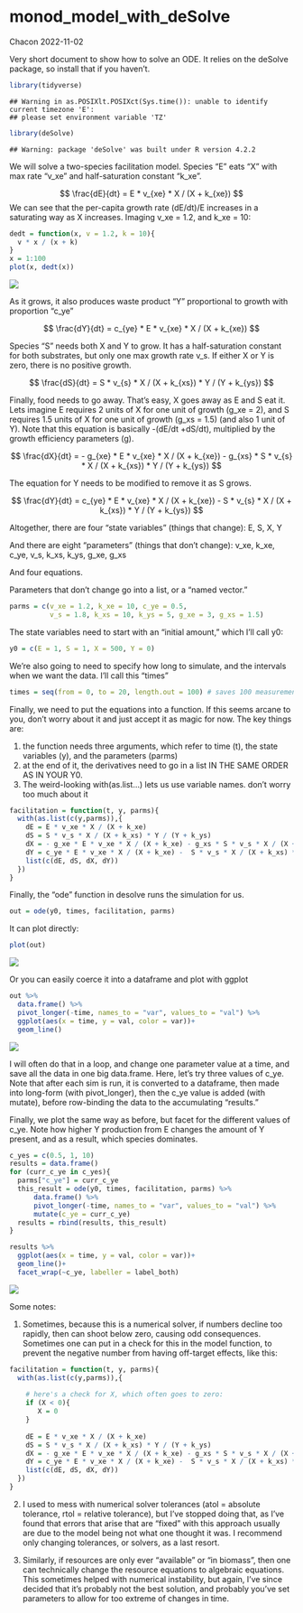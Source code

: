 monod_model_with_deSolve
================
Chacon
2022-11-02

Very short document to show how to solve an ODE. It relies on the
deSolve package, so install that if you haven’t.

``` r
library(tidyverse)
```

    ## Warning in as.POSIXlt.POSIXct(Sys.time()): unable to identify current timezone 'E':
    ## please set environment variable 'TZ'

``` r
library(deSolve)
```

    ## Warning: package 'deSolve' was built under R version 4.2.2

We will solve a two-species facilitation model. Species “E” eats “X”
with max rate “v_xe” and half-saturation constant “k_xe”.

$$
\frac{dE}{dt} = E * v_{xe} * X / (X + k_{xe})
$$ We can see that the per-capita growth rate (dE/dt)/E increases in a
saturating way as X increases. Imaging v_xe = 1.2, and k_xe = 10:

``` r
dedt = function(x, v = 1.2, k = 10){
  v * x / (x + k)
}
x = 1:100
plot(x, dedt(x))
```

![](monod_model_with_deSolve_files/figure-gfm/show_monod-1.png)<!-- -->

As it grows, it also produces waste product “Y” proportional to growth
with proportion “c_ye”

$$
\frac{dY}{dt} = c_{ye} * E * v_{xe} * X / (X + k_{xe})
$$

Species “S” needs both X and Y to grow. It has a half-saturation
constant for both substrates, but only one max growth rate v_s. If
either X or Y is zero, there is no positive growth.

$$
\frac{dS}{dt} = S * v_{s} * X / (X + k_{xs}) * Y / (Y + k_{ys})
$$

Finally, food needs to go away. That’s easy, X goes away as E and S eat
it. Lets imagine E requires 2 units of X for one unit of growth (g_xe =
2), and S requires 1.5 units of X for one unit of growth (g_xs = 1.5)
(and also 1 unit of Y). Note that this equation is basically -(dE/dt
+dS/dt), multiplied by the growth efficiency parameters (g).

$$
\frac{dX}{dt} = - g_{xe} * E * v_{xe} * X / (X + k_{xe}) - g_{xs} * S * v_{s} * X / (X + k_{xs}) * Y / (Y + k_{ys})
$$

The equation for Y needs to be modified to remove it as S grows.

$$
\frac{dY}{dt} = c_{ye} * E * v_{xe} * X / (X + k_{xe}) - S * v_{s} * X / (X + k_{xs}) * Y / (Y + k_{ys})
$$

Altogether, there are four “state variables” (things that change): E, S,
X, Y

And there are eight “parameters” (things that don’t change): v_xe, k_xe,
c_ye, v_s, k_xs, k_ys, g_xe, g_xs

And four equations.

Parameters that don’t change go into a list, or a “named vector.”

``` r
parms = c(v_xe = 1.2, k_xe = 10, c_ye = 0.5,
          v_s = 1.8, k_xs = 10, k_ys = 5, g_xe = 3, g_xs = 1.5)
```

The state variables need to start with an “initial amount,” which I’ll
call y0:

``` r
y0 = c(E = 1, S = 1, X = 500, Y = 0)
```

We’re also going to need to specify how long to simulate, and the
intervals when we want the data. I’ll call this “times”

``` r
times = seq(from = 0, to = 20, length.out = 100) # saves 100 measurements
```

Finally, we need to put the equations into a function. If this seems
arcane to you, don’t worry about it and just accept it as magic for now.
The key things are:

1.  the function needs three arguments, which refer to time (t), the
    state variables (y), and the parameters (parms)
2.  at the end of it, the derivatives need to go in a list IN THE SAME
    ORDER AS IN YOUR Y0.
3.  The weird-looking with(as.list…) lets us use variable names. don’t
    worry too much about it

``` r
facilitation = function(t, y, parms){
  with(as.list(c(y,parms)),{
    dE = E * v_xe * X / (X + k_xe)
    dS = S * v_s * X / (X + k_xs) * Y / (Y + k_ys)
    dX = - g_xe * E * v_xe * X / (X + k_xe) - g_xs * S * v_s * X / (X + k_xs) * Y / (Y + k_ys)
    dY = c_ye * E * v_xe * X / (X + k_xe) -  S * v_s * X / (X + k_xs) * Y / (Y + k_ys)
    list(c(dE, dS, dX, dY))
  })
}
```

Finally, the “ode” function in desolve runs the simulation for us.

``` r
out = ode(y0, times, facilitation, parms)
```

It can plot directly:

``` r
plot(out)
```

![](monod_model_with_deSolve_files/figure-gfm/plotmodel-1.png)<!-- -->

Or you can easily coerce it into a dataframe and plot with ggplot

``` r
out %>%
  data.frame() %>%
  pivot_longer(-time, names_to = "var", values_to = "val") %>%
  ggplot(aes(x = time, y = val, color = var))+
  geom_line()
```

![](monod_model_with_deSolve_files/figure-gfm/plotggplot-1.png)<!-- -->

I will often do that in a loop, and change one parameter value at a
time, and save all the data in one big data.frame. Here, let’s try three
values of c_ye. Note that after each sim is run, it is converted to a
dataframe, then made into long-form (with pivot_longer), then the c_ye
value is added (with mutate), before row-binding the data to the
accumulating “results.”

Finally, we plot the same way as before, but facet for the different
values of c_ye. Note how higher Y production from E changes the amount
of Y present, and as a result, which species dominates.

``` r
c_yes = c(0.5, 1, 10)
results = data.frame()
for (curr_c_ye in c_yes){
  parms["c_ye"] = curr_c_ye
  this_result = ode(y0, times, facilitation, parms) %>%
      data.frame() %>%
      pivot_longer(-time, names_to = "var", values_to = "val") %>%
      mutate(c_ye = curr_c_ye)
  results = rbind(results, this_result)
}

results %>%
  ggplot(aes(x = time, y = val, color = var))+
  geom_line()+
  facet_wrap(~c_ye, labeller = label_both)
```

![](monod_model_with_deSolve_files/figure-gfm/loop-1.png)<!-- -->

Some notes:

1.  Sometimes, because this is a numerical solver, if numbers decline
    too rapidly, then can shoot below zero, causing odd consequences.
    Sometimes one can put in a check for this in the model function, to
    prevent the negative number from having off-target effects, like
    this:

``` r
facilitation = function(t, y, parms){
  with(as.list(c(y,parms)),{
    
    # here's a check for X, which often goes to zero:
    if (X < 0){
       X = 0
    }
    
    dE = E * v_xe * X / (X + k_xe)
    dS = S * v_s * X / (X + k_xs) * Y / (Y + k_ys)
    dX = - g_xe * E * v_xe * X / (X + k_xe) - g_xs * S * v_s * X / (X + k_xs) * Y / (Y + k_ys)
    dY = c_ye * E * v_xe * X / (X + k_xe) -  S * v_s * X / (X + k_xs) * Y / (Y + k_ys)
    list(c(dE, dS, dX, dY))
  })
}
```

2.  I used to mess with numerical solver tolerances (atol = absolute
    tolerance, rtol = relative tolerance), but I’ve stopped doing that,
    as I’ve found that errors that arise that are “fixed” with this
    approach usually are due to the model being not what one thought it
    was. I recommend only changing tolerances, or solvers, as a last
    resort.

3.  Similarly, if resources are only ever “available” or “in biomass”,
    then one can technically change the resource equations to algebraic
    equations. This sometimes helped with numerical instability, but
    again, I’ve since decided that it’s probably not the best solution,
    and probably you’ve set parameters to allow for too extreme of
    changes in time.
